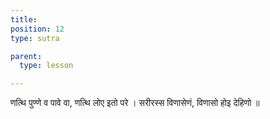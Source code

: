 ```yaml
---
title: 
position: 12
type: sutra

parent:
  type: lesson

---
```


णत्थि पुण्णे व पावे वा, णत्थि लोए इतो परे ।
सरीरस्स विणासेणं, विणासो होइ देहिणो ॥